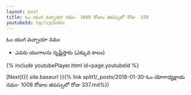 ```yaml
---
layout: post
title: ఓం యుగ వచ్చాయా నమః- 1008 రోజుల తపస్సులో రోజు  338
youtubeId: tgclcpSoXGc
---
```

 
 
 ఓం యుగ వచ్చాయా నమః  
 
 -  ఎవరు యుగాలను సృష్టిస్తారు (ఎక్కువ కాలం) 
 
  
 
  
 
 
 
 
 
 


{% include youtubePlayer.html id=page.youtubeId %}
 
[Next]({{ site.baseurl }}{% link  split1/_posts/2018-01-30-ఓం యోగాధ్యక్షాయ నమః- 1008 రోజుల తపస్సులో రోజు  337.md%})
 
